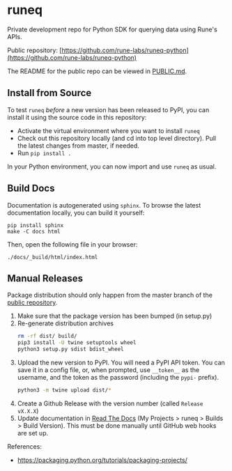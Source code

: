 # runeq

Private development repo for Python SDK for querying data using Rune's APIs.

Public repository: [https://github.com/rune-labs/runeq-python](https://github.com/rune-labs/runeq-python)

The README for the public repo can be viewed in [PUBLIC.md](./PUBLIC.md).

## Install from Source

To test `runeq` _before_ a new version has been released to PyPI, you can install
it using the source code in this repository:

* Activate the virtual environment where you want to install `runeq`
* Check out this repository locally (and cd into top level directory).
Pull the latest changes from master, if needed.
* Run `pip install .`

In your Python environment, you can now import and use `runeq` as usual.

## Build Docs

Documentation is autogenerated using `sphinx`. To browse the latest
documentation locally, you can build it yourself: 

    pip install sphinx
    make -C docs html

Then, open the following file in your browser:
    
    ./docs/_build/html/index.html

## Manual Releases

Package distribution should only happen from the master branch of the
[public repository](https://github.com/rune-labs/runeq-python).

1. Make sure that the package version has been bumped (in setup.py)
1. Re-generate distribution archives
    ```bash
    rm -rf dist/ build/
    pip3 install -U twine setuptools wheel
    python3 setup.py sdist bdist_wheel
    ```
1. Upload the new version to PyPI. You will need a PyPI API token. You can
save it in a config file, or, when prompted, use `__token__` as the username,
and the token as the password (including the `pypi-` prefix).
    ```bash
    python3 -m twine upload dist/*
    ```
1. Create a Github Release with the version number (called `Release vX.X.X`)
1. Update documentation in [Read The Docs](https://readthedocs.org) (My Projects > runeq > Builds > Build Version). 
This must be done manually until GitHub web hooks are set up.


References:

* https://packaging.python.org/tutorials/packaging-projects/
